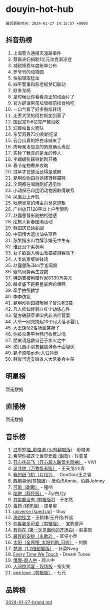 # douyin-hot-hub

`最后更新时间：2024-01-27 14:15:57 +0800`

## 抖音热榜

1. 上海警方通报天潼路事件
1. 蔡磊夫妇捐助1亿元攻克渐冻症
1. 减税降费年度账单公布
1. 罗爷爷的动物园
1. 快船轻取猛龙
1. 四平警事和影老板梦幻联动
1. 好多龙啊
1. 是时候让你看看真正的动画片了
1. 官方辟谣男孩垃圾桶前捡食物吃
1. 一口气看了好多酷炫转场
1. 走丢大哭的阿拉斯加到家了
1. 国民党156亿党产被没收
1. 幻兽帕鲁火箭队
1. 东契奇轰73分刷新纪录
1. 云台山真的把白冰喊来了
1. 向母亲发信息的男孩确认离世
1. 实锤了我真的是龙的传人
1. 李蠕蠕张踩铃新剧开播
1. 春节宠物寄养攻略
1. 过年才艺整活还得是歌舞
1. 昆明动物园将诱捕转移猫咪
1. 全网都在唱跳刚好遇见你
1. 小动保已和昆明动物园取得联系
1. 凤凰台上开机
1. 吐槽吴京的博主向吴京道歉
1. 广州放开120平以上户型限购
1. 赵露思背影随拍松弛感
1. 绘旅人新春国潮活动
1. 蔡国庆已读乱回
1. 中国恒大退出汕头项目
1. 张黎指出山竹醇涉嫌无中生有
1. 谁还没个奖状啊
1. 女子欲跳入猴山救猫被游客救下
1. 人类幼崽版钵钵鸡
1. 赵露思陈泽lol手游同屏
1. 俄乌局势再生变数
1. 特朗普被判赔作家8330万美元
1. 躲桌底下是寿星最后的倔强
1. 牵手拍照教学
1. 李李仿妆
1. 昆明动物园被曝猴子曾杀死2猫
1. 凡人修仙传韩立红尘劫炼心性
1. 警方破获苹果ID贷非法经营案
1. 大爷一网兜捞起10个月大落水婴儿
1. 大王饶命2名场面笑撅了
1. 你被众筹平台强行收费过吗
1. 朋友请拯救自己于水火之中
1. 幼儿园小朋友琵琶弹奏十面埋伏
1. 昆卡原唱gidle入驻抖音
1. 韩俊当选安徽省人大常委会主任

## 明星榜

暂无数据

## 直播榜

暂无数据

## 音乐榜

1. [过季短袖_廖俊涛 (火鸡翻唱版)](https://sf86-cdn-tos.douyinstatic.com/obj/tos-cn-ve-2774/ogQVJl0tRBKxQgZji7YClFEBrVDeHpPTWfCZbQ) - 廖俊涛
1. [希望你被这个世界爱着 (副歌)](https://sf86-cdn-tos.douyinstatic.com/obj/tos-cn-ve-2774/oUHCmWQfZlE3QQBKBeD8rCFLpJzPgCpImhsxMt) - 许亚童
1. [开心往前飞（开心超人联盟主题曲）](https://sf3-cdn-tos.douyinstatic.com/obj/tos-cn-ve-2774/9d8fb7c82cf1421fb93a9fe925275e0a) - VIVI
1. [追寻你（万物复苏版）](https://sf86-cdn-tos.douyinstatic.com/obj/tos-cn-ve-2774/oYeAZJsbjIDit9APmBg8u6uDUQnHmoCf3gbo74) - 王天戈/川青
1. [我的纸飞机（片段2）](https://sf3-cdn-tos.douyinstatic.com/obj/tos-cn-ve-2774/oM2ZrKcg2CD5AeRB2gkeXOFB1IxAGJdZPazYHf) - GooGoo/王之睿
1. [西厢寻他(剪辑版)](https://sf86-cdn-tos.douyinstatic.com/obj/tos-cn-ve-2774/oUsAVfAQKlRNxEv5qxvIB8o5qmIWUcXbzJKJhw) - 唐伯虎Annie、伯爵Johnny
1. [可能（副歌）](https://sf3-cdn-tos.douyinstatic.com/obj/tos-cn-ve-2774/cde1731888894259b333569393c2fb51) - 程响
1. [陷阱（释怀版）](https://sf86-cdn-tos.douyinstatic.com/obj/tos-cn-ve-2774/oE8C21LeZrzKLDFfQYgMzx4GAIHageG5IzayY7) - Zy/白允y
1. [其实都没有 (剪辑版2)](https://sf86-cdn-tos.douyinstatic.com/obj/tos-cn-ve-2774/oEBNQenHZtBhxYjGgUDQk0BCHTigQafgFlbQ7k) - 于冬然
1. [毒药 (释怀版)](https://sf86-cdn-tos.douyinstatic.com/obj/tos-cn-ve-2774/oYILMEAzspdZBIzy4frJNB8ZHPHWAhiwowd4Ad) - 周星星
1. [universe (sped up)](https://sf86-cdn-tos.douyinstatic.com/obj/tos-cn-ve-2774/oIQnurQLDCsdYeegkM4CKuVb23MZBXtX6QB8bv) - thuy
1. [海边探戈](https://sf3-cdn-tos.douyinstatic.com/obj/tos-cn-ve-2774/os9gE0VQCGqt6VQkZDyBBYvfSDY0QFe3vVmubn) - 王鹤棣/王齐铭/朴鲨
1. [你看我多可爱（剪辑版）](https://sf3-cdn-tos.douyinstatic.com/obj/tos-cn-ve-2774/018d241ee66a4a189b2fa9ea2fe3363d) - 宝韵童声
1. [有你在 (第一次见面你的开场白)](https://sf86-cdn-tos.douyinstatic.com/obj/tos-cn-ve-2774/oAthrQ3ClJBfI57uBoFEgNDYtNCZ0TSYQQfxQ0) - 赵露思
1. [最好的安排（主歌2）](https://sf86-cdn-tos.douyinstatic.com/obj/tos-cn-ve-2774/oMMZX1DuHpMwgoDztBmZswgQnbCeeANZxBHkFY) - 旺仔小乔
1. [太阳（全网搜_太阳刘鹏_可听）](https://sf86-cdn-tos.douyinstatic.com/obj/tos-cn-ve-2774/ogWbyIQnlBFImVbeDocRdCIYtBHlbJXgfZMvgz) - 刘鹏
1. [梦游（1.2倍甜蜜版）](https://sf3-cdn-tos.douyinstatic.com/obj/tos-cn-ve-2774/o4gyAUm8hwufoEABmwVIiQtHsFuGzAEEWtNMzo) - 补菜Nveg
1. [Every Time We Touch](https://sf86-cdn-tos.douyinstatic.com/obj/tos-cn-ve-2774/ogN6lUKQeBBfEVhIOMikG1CcJjugxk1tztZyhP) - Dream Tunes
1. [慢慢-颜人中](https://sf3-cdn-tos.douyinstatic.com/obj/tos-cn-ve-2774/ocjHNfBXdBxQNC8ZGAeoLMFTUgtBg8bkExunDC) - 颜人中
1. [人间惊鸿宴 - 现场版](https://sf86-cdn-tos.douyinstatic.com/obj/tos-cn-ve-2774/osF4mrPePAf2Yv8Wfr5fATCHZwL5h1QiGQAKwz) - 指尖笑
1. [one love（剪辑版）](https://sf86-cdn-tos.douyinstatic.com/obj/tos-cn-ve-2774/o4utbbKzHedACBQ0bkG7ZBgUvDQzbBDnYd1f1k) - 七元

## 品牌榜

[2024-01-27-brand.md](2024-01-27-brand.md)
